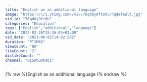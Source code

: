 ```yaml
---
title: "English as an additional language"
image: "https:\/\/i.ytimg.com\/vi\/76qd8y9ft0U\/hqdefault.jpg"
vid_id: "76qd8y9ft0U"
categories: "Education"
tags: ["English","additional","language"]
date: "2022-03-26T15:36:03+03:00"
vid_date: "2021-06-05T14:02:58Z"
duration: "PT1M6S"
viewcount: "88"
likeCount: "2"
dislikeCount: ""
channel: "DISAbuDhabi"
---
```

{% raw %}English as an additional language {% endraw %}
